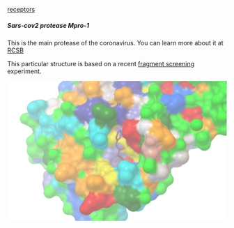 [receptors](../)

##### Sars-cov2 protease Mpro-1
This is the main protease of the coronavirus. You can learn more about it at [RCSB](http://pdb101.rcsb.org/motm/242)


This particular structure is based on a recent [fragment screening](https://twitter.com/MartinWalshDLS/status/1236355083585179648) experiment.

![alt text](img/x0678.png "Main protease")

